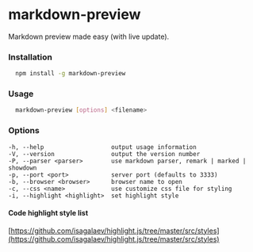 # markdown-preview
Markdown preview made easy (with live update).

### Installation

```bash
  npm install -g markdown-preview
```

### Usage

```bash
  markdown-preview [options] <filename>
```

### Options

    -h, --help                   output usage information
    -V, --version                output the version number
    -P, --parser <parser>        use markdown parser, remark | marked | showdown
    -p, --port <port>            server port (defaults to 3333)
    -b, --browser <browser>      browser name to open
    -c, --css <name>             use customize css file for styling
    -i, --highlight <highlight>  set highlight style

#### Code highlight style list
  [https://github.com/isagalaev/highlight.js/tree/master/src/styles](https://github.com/isagalaev/highlight.js/tree/master/src/styles)
